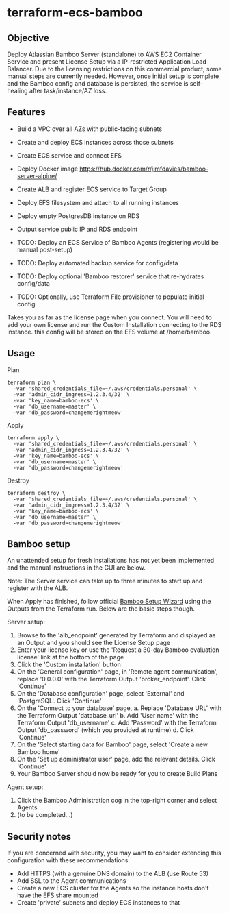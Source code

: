 terraform-ecs-bamboo
====================

## Objective
Deploy Atlassian Bamboo Server (standalone) to AWS EC2 Container Service and present License Setup via a IP-restricted Application Load Balancer.
Due to the licensing restrictions on this commercial product, some manual steps are currently needed.
However, once initial setup is complete and the Bamboo config and database is persisted, the service is self-healing after task/instance/AZ loss.

## Features
- Build a VPC over all AZs with public-facing subnets
- Create and deploy ECS instances across those subnets
- Create ECS service and connect EFS
- Deploy Docker image https://hub.docker.com/r/jimfdavies/bamboo-server-alpine/
- Create ALB and register ECS service to Target Group
- Deploy EFS filesystem and attach to all running instances
- Deploy empty PostgresDB instance on RDS
- Output service public IP and RDS endpoint

- TODO: Deploy an ECS Service of Bamboo Agents (registering would be manual post-setup)
- TODO: Deploy automated backup service for config/data
- TODO: Deploy optional 'Bamboo restorer' service that re-hydrates config/data
- TODO: Optionally, use Terraform File provisioner to populate initial config

Takes you as far as the license page when you connect. You will need to add your own license and run the Custom Installation connecting to the RDS instance.
this config will be stored on the EFS volume at /home/bamboo.

## Usage

Plan
```
terraform plan \
  -var 'shared_credentials_file=~/.aws/credentials.personal' \
  -var 'admin_cidr_ingress=1.2.3.4/32' \
  -var 'key_name=bamboo-ecs' \
  -var 'db_username=master' \
  -var 'db_password=changemerightmeow'
```
Apply
```
terraform apply \
  -var 'shared_credentials_file=~/.aws/credentials.personal' \
  -var 'admin_cidr_ingress=1.2.3.4/32' \
  -var 'key_name=bamboo-ecs' \
  -var 'db_username=master' \
  -var 'db_password=changemerightmeow'
```
Destroy
```
terraform destroy \
  -var 'shared_credentials_file=~/.aws/credentials.personal' \
  -var 'admin_cidr_ingress=1.2.3.4/32' \
  -var 'key_name=bamboo-ecs' \
  -var 'db_username=master' \
  -var 'db_password=changemerightmeow'
```

## Bamboo setup

An unattended setup for fresh installations has not yet been implemented and the manual instructions in the GUI are below.

Note: The Server service can take up to three minutes to start up and register with the ALB.

When Apply has finished, follow official [Bamboo Setup Wizard](https://confluence.atlassian.com/bamboo/running-the-setup-wizard-289276851.html) using the Outputs from the Terraform run. Below are the basic steps though.

Server setup:
1. Browse to the 'alb_endpoint' generated by Terraform and displayed as an Output and you should see the License Setup page
2. Enter your license key or use the 'Request a 30-day Bamboo evaluation license' link at the bottom of the page
3. Click the 'Custom installation' button
4. On the 'General configuration' page, in 'Remote agent communication', replace '0.0.0.0' with the Terraform Output 'broker_endpoint'. Click 'Continue'
5. On the 'Database configuration' page, select 'External' and 'PostgreSQL'. Click 'Continue'
6. On the 'Connect to your database' page,
  a. Replace 'Database URL' with the Terraform Output 'database_url'
  b. Add 'User name' with the Terraform Output 'db_username'
  c. Add 'Password' with the Terraform Output 'db_password' (which you provided at runtime)
  d. Click 'Continue'
7. On the 'Select starting data for Bamboo' page, select 'Create a new Bamboo home'
8. On the 'Set up administrator user' page, add the relevant details. Click 'Continue'
9. Your Bamboo Server should now be ready for you to create Build Plans

Agent setup:
1. Click the Bamboo Administration cog in the top-right corner and select Agents
2. (to be completed...)


## Security notes

If you are concerned with security, you may want to consider extending this configuration with these recommendations.

- Add HTTPS (with a genuine DNS domain) to the ALB (use Route 53)
- Add SSL to the Agent communications
- Create a new ECS cluster for the Agents so the instance hosts don't have the EFS share mounted
- Create 'private' subnets and deploy ECS instances to that
